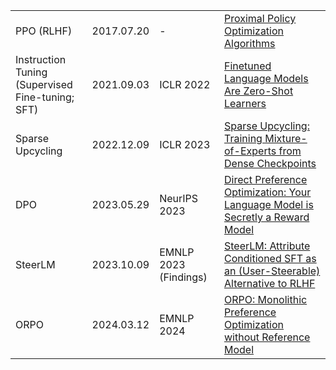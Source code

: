 |||||
|:---|:---|:---|:---|
| PPO (RLHF) | 2017.07.20 | - | [Proximal Policy Optimization Algorithms](https://arxiv.org/abs/1707.06347) |
| Instruction Tuning<br>(Supervised Fine-tuning; SFT) | 2021.09.03 | ICLR 2022 | [Finetuned Language Models Are Zero-Shot Learners](https://arxiv.org/abs/2109.01652) |
| Sparse Upcycling | 2022.12.09 | ICLR 2023 | [Sparse Upcycling: Training Mixture-of-Experts from Dense Checkpoints](https://arxiv.org/abs/2212.05055) |
| DPO | 2023.05.29 | NeurIPS 2023 | [Direct Preference Optimization: Your Language Model is Secretly a Reward Model](https://arxiv.org/abs/2305.18290) |
| SteerLM | 2023.10.09 | EMNLP 2023 (Findings) | [SteerLM: Attribute Conditioned SFT as an (User-Steerable) Alternative to RLHF](https://aclanthology.org/2023.findings-emnlp.754/) |
| ORPO | 2024.03.12 | EMNLP 2024 | [ORPO: Monolithic Preference Optimization without Reference Model](https://arxiv.org/abs/2403.07691) |